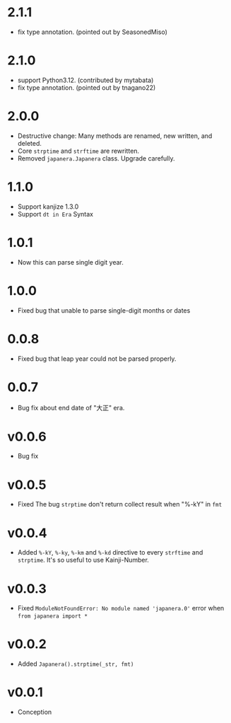 # 2.1.1
- fix type annotation. (pointed out by SeasonedMiso)

# 2.1.0
- support Python3.12. (contributed by mytabata)
- fix type annotation. (pointed out by tnagano22)

# 2.0.0
- Destructive change: Many methods are renamed, new written, and deleted.
- Core `strptime` and `strftime` are rewritten.
- Removed `japanera.Japanera` class. Upgrade carefully.

# 1.1.0
- Support kanjize 1.3.0
- Support `dt in Era` Syntax

# 1.0.1
- Now this can parse single digit year.

# 1.0.0
- Fixed bug that unable to parse single-digit months or dates

# 0.0.8
- Fixed bug that leap year could not be parsed properly.

# 0.0.7
- Bug fix about end date of "大正" era.

# v0.0.6
- Bug fix

# v0.0.5
- Fixed The bug `strptime` don't return collect result when "%-kY" in `fmt`

# v0.0.4
- Added `%-kY`, `%-ky`, `%-km` and `%-kd` directive to every `strftime` and `strptime`. It's so useful to use Kainji-Number.

# v0.0.3
- Fixed `ModuleNotFoundError: No module named 'japanera.0'` error when `from japanera import *`

# v0.0.2
- Added `Japanera().strptime(_str, fmt)`

# v0.0.1
- Conception
